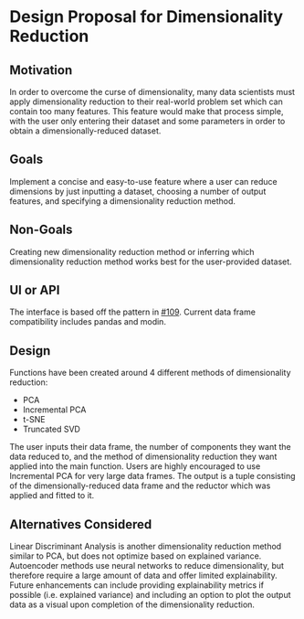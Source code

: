 # Design Proposal for Dimensionality Reduction

## Motivation

In order to overcome the curse of dimensionality, many data scientists must apply dimensionality reduction to their real-world problem set which can contain too many features. This feature would make that process simple, with the user only entering their dataset and some parameters in order to obtain a dimensionally-reduced dataset.

## Goals

Implement a concise and easy-to-use feature where a user can reduce dimensions by just inputting a dataset, choosing a number of output features, and specifying a dimensionality reduction method.

## Non-Goals

Creating new dimensionality reduction method or inferring which dimensionality reduction method works best for the user-provided dataset.

## UI or API

The interface is based off the pattern in [#109](https://github.com/brianray/data-describe/pull/109). Current data frame compatibility includes pandas and modin.

## Design

Functions have been created around 4 different methods of dimensionality reduction:
* PCA
* Incremental PCA
* t-SNE
* Truncated SVD

The user inputs their data frame, the number of components they want the data reduced to, and the method of dimensionality reduction they want applied into the main function. Users are highly encouraged to use Incremental PCA for very large data frames. The output is a tuple consisting of the dimensionally-reduced data frame and the reductor which was applied and fitted to it.

## Alternatives Considered

Linear Discriminant Analysis is another dimensionality reduction method similar to PCA, but does not optimize based on explained variance. Autoencoder methods use neural networks to reduce dimensionality, but therefore require a large amount of data  and offer limited explainability. Future enhancements can include providing explainability metrics if possible (i.e. explained variance) and including an option to plot the output data as a visual upon completion of the dimensionality reduction.
